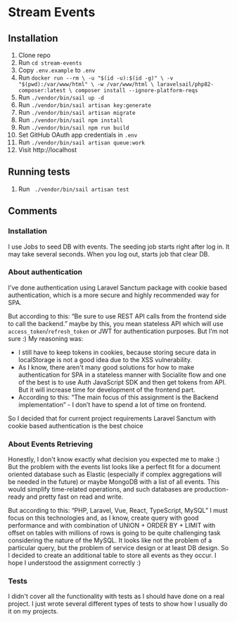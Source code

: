 # Stream Events

## Installation

1. Clone repo
2. Run `cd stream-events`
3. Copy `.env.example` to `.env`
4. Run `docker run --rm \
   -u "$(id -u):$(id -g)" \
   -v "$(pwd):/var/www/html" \
   -w /var/www/html \
   laravelsail/php82-composer:latest \
   composer install --ignore-platform-reqs`
5. Run `./vendor/bin/sail up -d`
6. Run `./vendor/bin/sail artisan key:generate`
7. Run `./vendor/bin/sail artisan migrate`
8. Run `./vendor/bin/sail npm install`
9. Run `./vendor/bin/sail npm run build`
10. Set GitHub OAuth app credentials in `.env`
11. Run `./vendor/bin/sail artisan queue:work`
12. Visit http://localhost

## Running tests

1. Run ` ./vendor/bin/sail artisan test`

## Comments

### Installation

I use Jobs to seed DB with events. The seeding job starts right after log in. It may take several seconds.  When you log out, starts job that clear DB.

### About authentication

I've done authentication using Laravel Sanctum package with cookie based authentication, which is a more secure and highly recommended way for SPA.

But according to this: “Be sure to use REST API calls from the frontend side to call the backend.” maybe by this, you mean stateless API which will use `access_token`/`refresh_token` or JWT for authentication purposes. But I’m not sure :) My reasoning was:

- I still have to keep tokens in cookies, because storing secure data in localStorage is not a good idea due to the XSS vulnerability.
- As I know, there aren't many good solutions for how to make authentication for SPA in a stateless manner with Socialite flow and one of the best is to use Auth JavaScript SDK and then get tokens from API. But it will increase time for development of the frontend part.
- According to this: “The main focus of this assignment is the Backend implementation” - I don’t have to spend a lot of time on frontend.

So I decided that for current project requirements Laravel Sanctum with cookie based authentication is the best choice

### About Events Retrieving

Honestly, I don't know exactly what decision you expected me to make :) But the problem with the events list looks like a perfect fit for a document oriented database such as Elastic (especially if complex aggregations will be needed in the future) or maybe MongoDB with a list of all events. This would simplify time-related operations, and such databases are production-ready and pretty fast on read and write.

But according to this: “PHP, Laravel, Vue, React, TypeScript, MySQL” I must focus on this technologies and, as I know, create query with good performance and with combination of UNION + ORDER BY + LIMIT with offset on tables with millions of rows is going to be quite challenging task considering the nature of the MySQL. It looks like not the problem of a particular query, but the problem of service design or at least DB design. So I decided to create an additional table to store all events as they occur.
I hope I understood the assignment correctly :)

### Tests

I didn't cover all the functionality with tests as I should have done on a real project. I just wrote several different types of tests to show how I usually do it on my projects.

